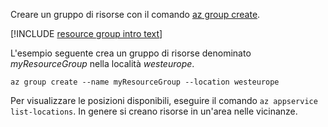 Creare un gruppo di risorse con il comando [az group create](/cli/azure/group#az_group_create).

[!INCLUDE [resource group intro text](resource-group.md)]

L'esempio seguente crea un gruppo di risorse denominato *myResourceGroup* nella località *westeurope*.

```azurecli-interactive
az group create --name myResourceGroup --location westeurope
```

Per visualizzare le posizioni disponibili, eseguire il comando `az appservice list-locations`. In genere si creano risorse in un'area nelle vicinanze.
